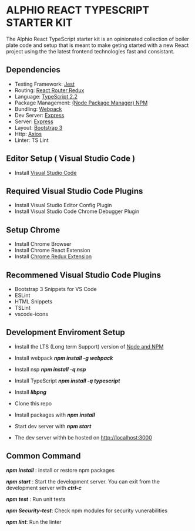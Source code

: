 # ALPHIO REACT TYPESCRIPT STARTER KIT
The Alphio React TypeScript starter kit is an opinionated collection of boiler plate code 
and setup that is meant to make geting started with a new React project using the the latest 
frontend technologies fast and consistant.

## Dependencies

* Testing Framework: [Jest](https://facebook.github.io/jest/)
* Routing: [React Router Redux](https://github.com/reactjs/react-router-redux)
* Language: [TypeScript 2.2](http://www.typescriptlang.org/)
* Package Management: [(Node Package Manager) NPM](https://nodejs.org)
* Bundling: [Webpack](https://webpack.github.io/)
* Dev Server: [Express](http://expressjs.com/)
* Server: [Express](http://expressjs.com/)
* Layout: [Bootstrap 3](http://getbootstrap.com/)
* Http: [Axios](https://github.com/mzabriskie/axios)
* Linter: TS Lint

## Editor Setup ( Visual Studio Code )
* Install [Visual Studio Code](https://code.visualstudio.com/)

## Required Visual Studio Code Plugins
* Install Visual Studio Editor Config Plugin
* Install Visual Studio Code Chrome Debugger Plugin

## Setup Chrome
* Install Chrome Browser
* Install Chrome React Extension
* Install [Chrome Redux Extension](https://github.com/zalmoxisus/redux-devtools-extension)


## Recommened Visual Studio Code Plugins
* Bootstrap 3 Snippets for VS Code
* ESLint
* HTML Snippets
* TSLint
* vscode-icons

## Development Enviroment Setup
* Install the LTS (Long term Support) version of [Node and NPM](https://nodejs.org)
* Install webpack __*npm install -g webpack*__
* Install nsp __*npm install -q nsp*__
* Install TypeScript __*npm install -q typescript*__
* Install __*libpng*__


* Clone this repo
* Install packages with __*npm install*__
* Start dev server with __*npm start*__
* The dev server withh be hosted on [http://localhost:3000](http://localhost:3000)

## Common Command

__*npm install*__ : install or restore npm packages

__*npm start*__ : Start the development server. You can exit from the development server with __*ctrl-c*__

__*npm test*__ : Run unit tests

__*npm Security-test*__: Check npm modules for security vunerabilities

__*npm lint*__: Run the linter